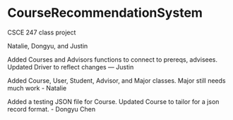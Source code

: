 # CourseRecommendationSystem      
CSCE 247 class project      
      
Natalie, Dongyu, and Justin
           
Added Courses and Advisors functions to connect to prereqs, advisees. Updated Driver to reflect changes — Justin

Added Course, User, Student, Advisor, and Major classes. Major still needs much work - Natalie 

Added a testing JSON file for Course. Updated Course to tailor for a json record format. - Dongyu Chen
